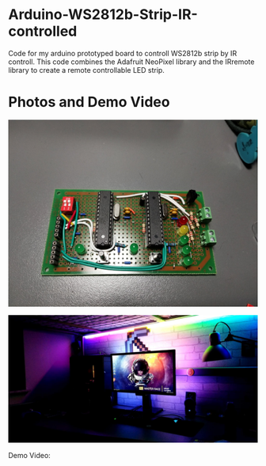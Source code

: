 # Arduino-WS2812b-Strip-IR-controlled
Code for my arduino prototyped board to controll WS2812b strip by IR controll.
This code combines the Adafruit NeoPixel library and the IRremote library to create a remote controllable LED strip.
# Photos and Demo Video
![](images/board.jpg)

![](images/overview.jpg)

Demo Video: 
